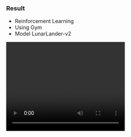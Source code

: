 ### Result
* Reinforcement Learning
* Using Gym
* Model LunarLander-v2 

<video width="320" height="240" controls>
  <source src="lunar.mp4" type="video/mp4">
</video>

